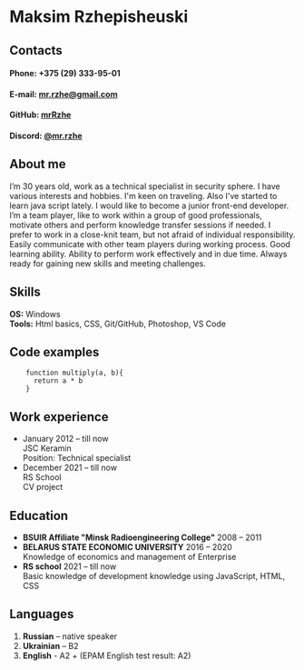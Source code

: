 Maksim Rzhepisheuski
====================

Contacts
---------
#### **Phone:**   +375 (29) 333-95-01  ####
#### **E-mail:**  mr.rzhe@gmail.com ####
#### **GitHub:**  [mrRzhe](https://github.com/mrRzhe)  ####
#### **Discord:** [@mr.rzhe](https://discord.com/channels/@mr.rzhe) ####

About me
--------------
I’m 30 years old, work as a technical specialist in security sphere. I have various interests and hobbies. I'm keen on traveling. Also I've started to learn java script lately. I would like to become a junior front-end developer.   
I’m a team player, like to work within a group of good professionals, motivate others and perform knowledge transfer sessions if needed. I prefer to work in a close-knit team, but not afraid of individual responsibility. Easily communicate with other team players during working process. Good learning ability. Ability to perform work effectively and in due time. Always ready for gaining new skills and meeting challenges.

Skills
-----------
**OS:**         Windows  
**Tools:**      Html basics, CSS, Git/GitHub, Photoshop, VS Code


Code examples
--------------
```
    function multiply(a, b){
      return a * b
    }
```

Work experience	
-------------------------------
- January 2012 – till now  
    JSC Keramin  
    Position: Technical specialist 
- December 2021 – till now  
    RS School  
    CV project

Education
----------
- **BSUIR Affiliate "Minsk Radioengineering College"** 2008 – 2011
- **BELARUS STATE ECONOMIC UNIVERSITY** 2016 – 2020  
Knowledge of economics and management of Enterprise
- **RS school** 2021 – till now  
Basic knowledge of development knowledge using JavaScript, HTML, CSS

Languages
---------
1. **Russian**      – native speaker
2. **Ukrainian**    – B2
3. **English**      - A2 + (EPAM English test result: A2)
